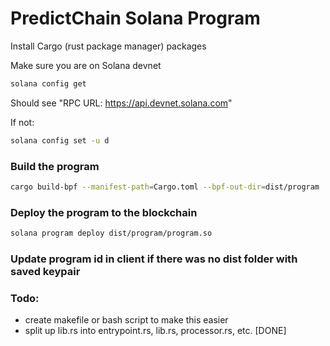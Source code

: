 # PredictChain Solana Program

Install Cargo (rust package manager) packages

Make sure you are on Solana devnet

```bash
solana config get
```

Should see "RPC URL: https://api.devnet.solana.com"

If not:

```bash
solana config set -u d
```

### Build the program

```bash
cargo build-bpf --manifest-path=Cargo.toml --bpf-out-dir=dist/program
```

### Deploy the program to the blockchain

```bash
solana program deploy dist/program/program.so
```

### Update program id in client if there was no dist folder with saved keypair

### Todo:

- create makefile or bash script to make this easier
- split up lib.rs into entrypoint.rs, lib.rs, processor.rs, etc. [DONE]
